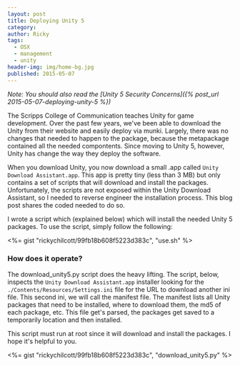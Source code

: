 ```yaml
---
layout: post
title: Deploying Unity 5
category: 
author: Ricky
tags:
  - OSX
  - management
  - unity
header-img: img/home-bg.jpg
published: 2015-05-07
---
```


*Note: You should also read the [Unity 5 Security Concerns]({% post_url 2015-05-07-deploying-unity-5 %})*

The Scripps College of Communication teaches Unity for game development.  Over the past few years, we've been able to download the Unity from their website and easily deploy via munki.  Largely, there was no changes that needed to happen to the package, because the metapackage contained all the needed compontents.  Since moving to Unity 5, however, Unity has change the way they deploy the software.

When you download Unity, you now download a small .app called ```Unity Download Assistant.app```. This app is pretty tiny (less than 3 MB) but only contains a set of scripts that will download and install the packages.  Unfortunately, the scripts are not exposed within the Unity Download Assistant, so I needed to reverse engineer the installation process.  This blog post shares the coded needed to do so.

I wrote a script which (explained below) which will install the needed Unity 5 packages. To use the script, simply follow the following:

<%= gist "rickychilcott/99fb18b608f5223d383c", "use.sh" %>

### How does it operate?

The download_unity5.py script does the heavy lifting.  The script, below, inspects the ```Unity Download Assistant.app``` installer looking for the ```./Contents/Resources/Settings.ini``` file for the URL to download another ini file.  This second ini, we will call the manifest file.  The manifest lists all Unity packages that need to be installed, where to download them, the md5 of each package, etc.  This file get's parsed, the packages get saved to a temporarily location and then installed.

This script must run at root since it will download and install the packages.  I hope it's helpful to you.

<%= gist "rickychilcott/99fb18b608f5223d383c", "download_unity5.py" %>
